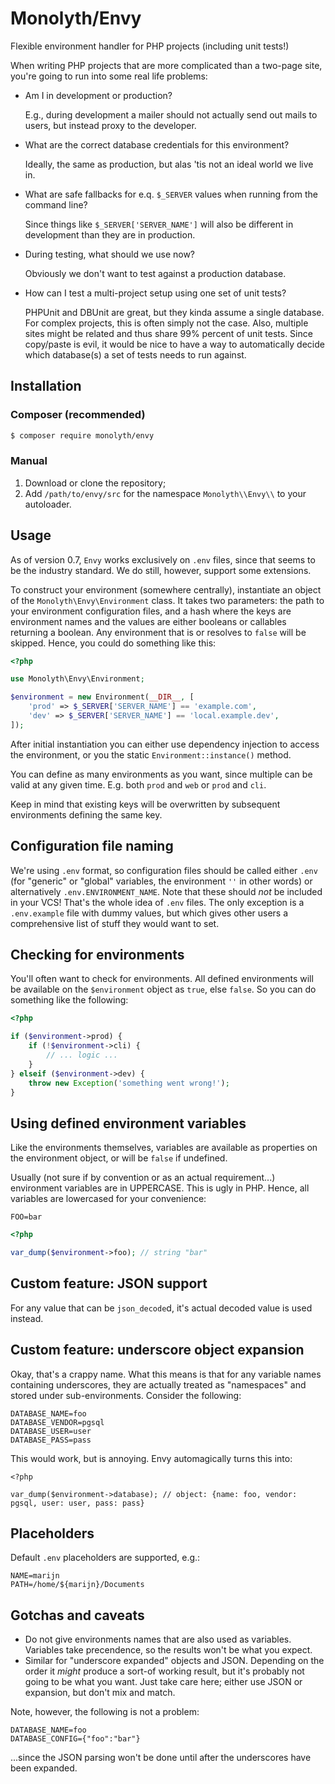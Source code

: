# Monolyth/Envy
Flexible environment handler for PHP projects (including unit tests!)

When writing PHP projects that are more complicated than a two-page site, you're
going to run into some real life problems:

- Am I in development or production?

    E.g., during development a mailer should not actually send out mails to
    users, but instead proxy to the developer.

- What are the correct database credentials for this environment?

    Ideally, the same as production, but alas 'tis not an ideal world we live
    in.

- What are safe fallbacks for e.q. `$_SERVER` values when running from the
  command line?

    Since things like `$_SERVER['SERVER_NAME']` will also be different in
    development than they are in production.

- During testing, what should we use now?

    Obviously we don't want to test against a production database.

- How can I test a multi-project setup using one set of unit tests?

    PHPUnit and DBUnit are great, but they kinda assume a single database. For
    complex projects, this is often simply not the case. Also, multiple sites
    might be related and thus share 99% percent of unit tests. Since copy/paste
    is evil, it would be nice to have a way to automatically decide which
    database(s) a set of tests needs to run against.

## Installation

### Composer (recommended)
```bash
$ composer require monolyth/envy
```

### Manual
1. Download or clone the repository;
2. Add `/path/to/envy/src` for the namespace `Monolyth\\Envy\\` to your
   autoloader.

## Usage
As of version 0.7, `Envy` works exclusively on `.env` files, since that seems to
be the industry standard. We do still, however, support some extensions.

To construct your environment (somewhere centrally), instantiate an object of
the `Monolyth\Envy\Environment` class. It takes two parameters: the path to your
environment configuration files, and a hash where the keys are environment names
and the values are either booleans or callables returning a boolean. Any
environment that is or resolves to `false` will be skipped. Hence, you could do
something like this:

```php
<?php

use Monolyth\Envy\Environment;

$environment = new Environment(__DIR__, [
    'prod' => $_SERVER['SERVER_NAME'] == 'example.com',
    'dev' => $_SERVER['SERVER_NAME'] == 'local.example.dev',
]);
```

After initial instantiation you can either use dependency injection to access
the environment, or you the static `Environment::instance()` method.

You can define as many environments as you want, since multiple can be valid at
any given time. E.g. both `prod` and `web` or `prod` and `cli`.

Keep in mind that existing keys will be overwritten by subsequent environments
defining the same key.

## Configuration file naming
We're using `.env` format, so configuration files should be called either `.env`
(for "generic" or "global" variables, the environment `''` in other words) or
alternatively `.env.ENVIRONMENT_NAME`. Note that these should _not_ be included
in your VCS! That's the whole idea of `.env` files. The only exception is a
`.env.example` file with dummy values, but which gives other users a
comprehensive list of stuff they would want to set.

## Checking for environments
You'll often want to check for environments. All defined environments will be
available on the `$environment` object as `true`, else `false`. So you can do
something like the following:

```php
<?php

if ($environment->prod) {
    if (!$environment->cli) {
        // ... logic ...
    }
} elseif ($environment->dev) {
    throw new Exception('something went wrong!');
}
```

## Using defined environment variables
Like the environments themselves, variables are available as properties on the
environment object, or will be `false` if undefined.

Usually (not sure if by convention or as an actual requirement...) environment
variables are in UPPERCASE. This is ugly in PHP. Hence, all variables are
lowercased for your convenience:

```
FOO=bar
```

```php
<?php

var_dump($environment->foo); // string "bar"
```

## Custom feature: JSON support
For any value that can be `json_decode`d, it's actual decoded value is used
instead.

## Custom feature: underscore object expansion
Okay, that's a crappy name. What this means is that for any variable names
containing underscores, they are actually treated as "namespaces" and stored
under sub-environments. Consider the following:

```
DATABASE_NAME=foo
DATABASE_VENDOR=pgsql
DATABASE_USER=user
DATABASE_PASS=pass
```

This would work, but is annoying. Envy automagically turns this into:

```
<?php

var_dump($environment->database); // object: {name: foo, vendor: pgsql, user: user, pass: pass}
```

## Placeholders
Default `.env` placeholders are supported, e.g.:

```
NAME=marijn
PATH=/home/${marijn}/Documents
```

## Gotchas and caveats
- Do not give environments names that are also used as variables. Variables take
  precendence, so the results won't be what you expect.
- Similar for "underscore expanded" objects and JSON. Depending on the order it
  _might_ produce a sort-of working result, but it's probably not going to be
  what you want. Just take care here; either use JSON or expansion, but don't
  mix and match.

Note, however, the following is not a problem:

```
DATABASE_NAME=foo
DATABASE_CONFIG={"foo":"bar"}
```

...since the JSON parsing won't be done until after the underscores have been
expanded.

